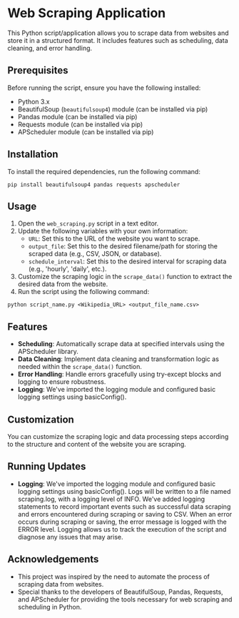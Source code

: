 # Web Scraping Application

This Python script/application allows you to scrape data from websites and store it in a structured format. It includes features such as scheduling, data cleaning, and error handling.

## Prerequisites

Before running the script, ensure you have the following installed:

- Python 3.x
- BeautifulSoup (`beautifulsoup4`) module (can be installed via pip)
- Pandas module (can be installed via pip)
- Requests module (can be installed via pip)
- APScheduler module (can be installed via pip)

## Installation

To install the required dependencies, run the following command:

```
pip install beautifulsoup4 pandas requests apscheduler
```

## Usage

1. Open the `web_scraping.py` script in a text editor.
2. Update the following variables with your own information:
   - `URL`: Set this to the URL of the website you want to scrape.
   - `output_file`: Set this to the desired filename/path for storing the scraped data (e.g., CSV, JSON, or database).
   - `schedule_interval`: Set this to the desired interval for scraping data (e.g., 'hourly', 'daily', etc.).
3. Customize the scraping logic in the `scrape_data()` function to extract the desired data from the website.
4. Run the script using the following command:

```
python script_name.py <Wikipedia_URL> <output_file_name.csv>

```

## Features

- **Scheduling**: Automatically scrape data at specified intervals using the APScheduler library.
- **Data Cleaning**: Implement data cleaning and transformation logic as needed within the `scrape_data()` function.
- **Error Handling**: Handle errors gracefully using try-except blocks and logging to ensure robustness.
- **Logging**: We've imported the logging module and configured basic logging settings using basicConfig().

## Customization

You can customize the scraping logic and data processing steps according to the structure and content of the website you are scraping.

## Running Updates 

- **Logging**:     We've imported the logging module and configured basic logging settings using basicConfig(). Logs will be written to a file named scraping.log, with a logging level of INFO.
    We've added logging statements to record important events such as successful data scraping and errors encountered during scraping or saving to CSV.
    When an error occurs during scraping or saving, the error message is logged with the ERROR level.
    Logging allows us to track the execution of the script and diagnose any issues that may arise.

## Acknowledgements

- This project was inspired by the need to automate the process of scraping data from websites.
- Special thanks to the developers of BeautifulSoup, Pandas, Requests, and APScheduler for providing the tools necessary for web scraping and scheduling in Python.